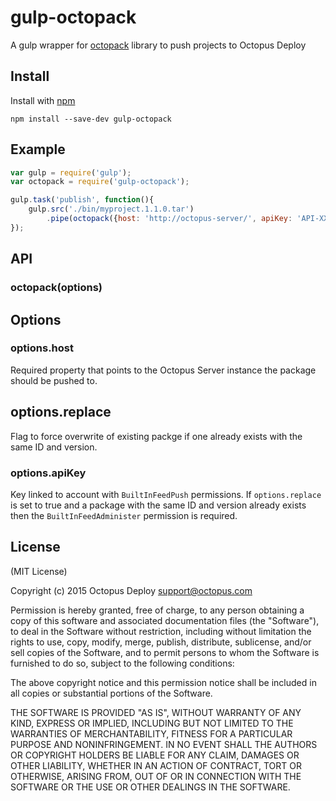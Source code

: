 # gulp-octopack

A gulp wrapper for [octopack](https://github.com/OctopusDeploy/octojs) library to push projects to Octopus Deploy

## Install

Install with [npm](https://npmjs.org/package/gulp-octopack)

```
npm install --save-dev gulp-octopack
```


## Example

```js
var gulp = require('gulp');
var octopack = require('gulp-octopack');

gulp.task('publish', function(){
    gulp.src('./bin/myproject.1.1.0.tar')
        .pipe(octopack({host: 'http://octopus-server/', apiKey: 'API-XXXXXXXXX'})
});
```

## API

### octopack(options)

## Options
### options.host
Required property that points to the Octopus Server instance the package should be pushed to.

## options.replace
Flag to force overwrite of existing packge if one already exists with the same ID and version.

### options.apiKey
Key linked to account with `BuiltInFeedPush` permissions. 
If `options.replace` is set to true and a package with the same ID and version already exists then the `BuiltInFeedAdminister` permission is required.

## License

(MIT License)

Copyright (c) 2015 Octopus Deploy support@octopus.com

Permission is hereby granted, free of charge, to any person obtaining a copy of this software and associated documentation files (the "Software"), to deal in the Software without restriction, including without limitation the rights to use, copy, modify, merge, publish, distribute, sublicense, and/or sell copies of the Software, and to permit persons to whom the Software is furnished to do so, subject to the following conditions:

The above copyright notice and this permission notice shall be included in all copies or substantial portions of the Software.

THE SOFTWARE IS PROVIDED "AS IS", WITHOUT WARRANTY OF ANY KIND, EXPRESS OR IMPLIED, INCLUDING BUT NOT LIMITED TO THE WARRANTIES OF MERCHANTABILITY, FITNESS FOR A PARTICULAR PURPOSE AND NONINFRINGEMENT. IN NO EVENT SHALL THE AUTHORS OR COPYRIGHT HOLDERS BE LIABLE FOR ANY CLAIM, DAMAGES OR OTHER LIABILITY, WHETHER IN AN ACTION OF CONTRACT, TORT OR OTHERWISE, ARISING FROM, OUT OF OR IN CONNECTION WITH THE SOFTWARE OR THE USE OR OTHER DEALINGS IN THE SOFTWARE.

